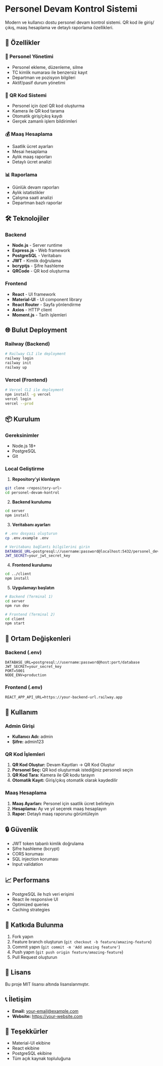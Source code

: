# Personel Devam Kontrol Sistemi

Modern ve kullanıcı dostu personel devam kontrol sistemi. QR kod ile giriş/çıkış, maaş hesaplama ve detaylı raporlama özellikleri.

## 🚀 Özellikler

### 👥 Personel Yönetimi
- Personel ekleme, düzenleme, silme
- TC kimlik numarası ile benzersiz kayıt
- Departman ve pozisyon bilgileri
- Aktif/pasif durum yönetimi

### 📱 QR Kod Sistemi
- Personel için özel QR kod oluşturma
- Kamera ile QR kod tarama
- Otomatik giriş/çıkış kaydı
- Gerçek zamanlı işlem bildirimleri

### 💰 Maaş Hesaplama
- Saatlik ücret ayarları
- Mesai hesaplama
- Aylık maaş raporları
- Detaylı ücret analizi

### 📊 Raporlama
- Günlük devam raporları
- Aylık istatistikler
- Çalışma saati analizi
- Departman bazlı raporlar

## 🛠️ Teknolojiler

### Backend
- **Node.js** - Server runtime
- **Express.js** - Web framework
- **PostgreSQL** - Veritabanı
- **JWT** - Kimlik doğrulama
- **bcryptjs** - Şifre hashleme
- **QRCode** - QR kod oluşturma

### Frontend
- **React** - UI framework
- **Material-UI** - UI component library
- **React Router** - Sayfa yönlendirme
- **Axios** - HTTP client
- **Moment.js** - Tarih işlemleri

## 🌐 Bulut Deployment

### Railway (Backend)
```bash
# Railway CLI ile deployment
railway login
railway init
railway up
```

### Vercel (Frontend)
```bash
# Vercel CLI ile deployment
npm install -g vercel
vercel login
vercel --prod
```

## 📦 Kurulum

### Gereksinimler
- Node.js 18+
- PostgreSQL
- Git

### Local Geliştirme

1. **Repository'yi klonlayın**
```bash
git clone <repository-url>
cd personel-devam-kontrol
```

2. **Backend kurulumu**
```bash
cd server
npm install
```

3. **Veritabanı ayarları**
```bash
# .env dosyası oluşturun
cp .env.example .env

# Veritabanı bağlantı bilgilerini girin
DATABASE_URL=postgresql://username:password@localhost:5432/personel_devam_kontrol
JWT_SECRET=your_jwt_secret_key
```

4. **Frontend kurulumu**
```bash
cd ../client
npm install
```

5. **Uygulamayı başlatın**
```bash
# Backend (Terminal 1)
cd server
npm run dev

# Frontend (Terminal 2)
cd client
npm start
```

## 🔧 Ortam Değişkenleri

### Backend (.env)
```env
DATABASE_URL=postgresql://username:password@host:port/database
JWT_SECRET=your_secret_key
PORT=5001
NODE_ENV=production
```

### Frontend (.env)
```env
REACT_APP_API_URL=https://your-backend-url.railway.app
```

## 📱 Kullanım

### Admin Girişi
- **Kullanıcı Adı:** admin
- **Şifre:** admin123

### QR Kod İşlemleri
1. **QR Kod Oluştur:** Devam Kayıtları → QR Kod Oluştur
2. **Personel Seç:** QR kod oluşturmak istediğiniz personeli seçin
3. **QR Kod Tara:** Kamera ile QR kodu tarayın
4. **Otomatik Kayıt:** Giriş/çıkış otomatik olarak kaydedilir

### Maaş Hesaplama
1. **Maaş Ayarları:** Personel için saatlik ücret belirleyin
2. **Hesaplama:** Ay ve yıl seçerek maaş hesaplayın
3. **Rapor:** Detaylı maaş raporunu görüntüleyin

## 🔒 Güvenlik

- JWT token tabanlı kimlik doğrulama
- Şifre hashleme (bcrypt)
- CORS koruması
- SQL injection koruması
- Input validation

## 📈 Performans

- PostgreSQL ile hızlı veri erişimi
- React ile responsive UI
- Optimized queries
- Caching strategies

## 🤝 Katkıda Bulunma

1. Fork yapın
2. Feature branch oluşturun (`git checkout -b feature/amazing-feature`)
3. Commit yapın (`git commit -m 'Add amazing feature'`)
4. Push yapın (`git push origin feature/amazing-feature`)
5. Pull Request oluşturun

## 📄 Lisans

Bu proje MIT lisansı altında lisanslanmıştır.

## 📞 İletişim

- **Email:** your-email@example.com
- **Website:** https://your-website.com

## 🙏 Teşekkürler

- Material-UI ekibine
- React ekibine
- PostgreSQL ekibine
- Tüm açık kaynak topluluğuna 